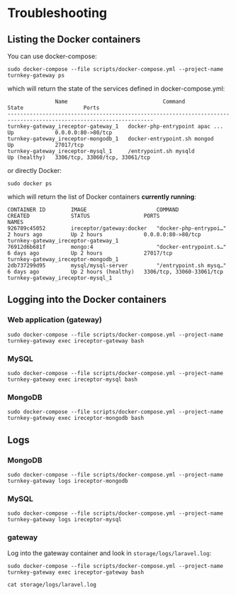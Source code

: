 # Troubleshooting


## Listing the Docker containers
You can use docker-compose:
```
sudo docker-compose --file scripts/docker-compose.yml --project-name turnkey-gateway ps
```
which will return the state of the services defined in docker-compose.yml:
```
               Name                              Command                  State                   Ports             
--------------------------------------------------------------------------------------------------------------------
turnkey-gateway_ireceptor-gateway_1   docker-php-entrypoint apac ...   Up             0.0.0.0:80->80/tcp            
turnkey-gateway_ireceptor-mongodb_1   docker-entrypoint.sh mongod      Up             27017/tcp                     
turnkey-gateway_ireceptor-mysql_1     /entrypoint.sh mysqld            Up (healthy)   3306/tcp, 33060/tcp, 33061/tcp
```

or directly Docker:
```
sudo docker ps
```
which will return the list of Docker containers **currently running**:
```
CONTAINER ID        IMAGE                      COMMAND                  CREATED             STATUS                 PORTS                       NAMES
926789c45052        ireceptor/gateway:docker   "docker-php-entrypoi…"   2 hours ago         Up 2 hours             0.0.0.0:80->80/tcp          turnkey-gateway_ireceptor-gateway_1
76912d6b681f        mongo:4                    "docker-entrypoint.s…"   6 days ago          Up 2 hours             27017/tcp                   turnkey-gateway_ireceptor-mongodb_1
2db737299d95        mysql/mysql-server         "/entrypoint.sh mysq…"   6 days ago          Up 2 hours (healthy)   3306/tcp, 33060-33061/tcp   turnkey-gateway_ireceptor-mysql_1
```

## Logging into the Docker containers

### Web application (gateway)
```
sudo docker-compose --file scripts/docker-compose.yml --project-name turnkey-gateway exec ireceptor-gateway bash
```

### MySQL
```
sudo docker-compose --file scripts/docker-compose.yml --project-name turnkey-gateway exec ireceptor-mysql bash
```

### MongoDB
```
sudo docker-compose --file scripts/docker-compose.yml --project-name turnkey-gateway exec ireceptor-mongodb bash
```


## Logs

### MongoDB
```
sudo docker-compose --file scripts/docker-compose.yml --project-name turnkey-gateway logs ireceptor-mongodb
```

### MySQL
```
sudo docker-compose --file scripts/docker-compose.yml --project-name turnkey-gateway logs ireceptor-mysql
```

### gateway

Log into the gateway container and look in `storage/logs/laravel.log`:

```
sudo docker-compose --file scripts/docker-compose.yml --project-name turnkey-gateway exec ireceptor-gateway bash

cat storage/logs/laravel.log
```
